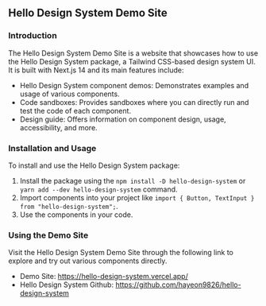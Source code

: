 
## Hello Design System Demo Site

### Introduction
The Hello Design System Demo Site is a website that showcases how to use the Hello Design System package, a Tailwind CSS-based design system UI. It is built with Next.js 14 and its main features include:

- Hello Design System component demos: Demonstrates examples and usage of various components.
- Code sandboxes: Provides sandboxes where you can directly run and test the code of each component.
- Design guide: Offers information on component design, usage, accessibility, and more.

### Installation and Usage
To install and use the Hello Design System package:

1. Install the package using the `npm install -D hello-design-system` or `yarn add --dev hello-design-system` command. 
2. Import components into your project like `import { Button, TextInput } from "hello-design-system";`.
3. Use the components in your code.

### Using the Demo Site
Visit the Hello Design System Demo Site through the following link to explore and try out various components directly.

- Demo Site: https://hello-design-system.vercel.app/
- Hello Design System Github: https://github.com/hayeon9826/hello-design-system
